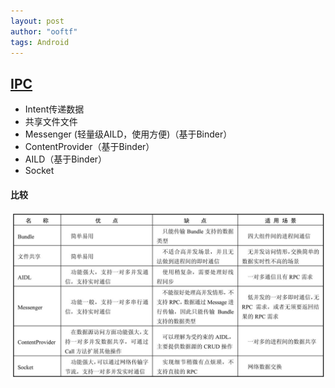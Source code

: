 ```yaml
---
layout: post
author: "ooftf"
tags: Android
---
```

##  [IPC](https://www.jianshu.com/p/392922c1b036)
- Intent传递数据
- 共享文件文件
- Messenger  (轻量级AILD，使用方便)（基于Binder）
- ContentProvider（基于Binder）
- AILD（基于Binder）
- Socket
#### 比较
![6 种 IPC 方式优劣势比较](../../../images/ipc.jpg)


